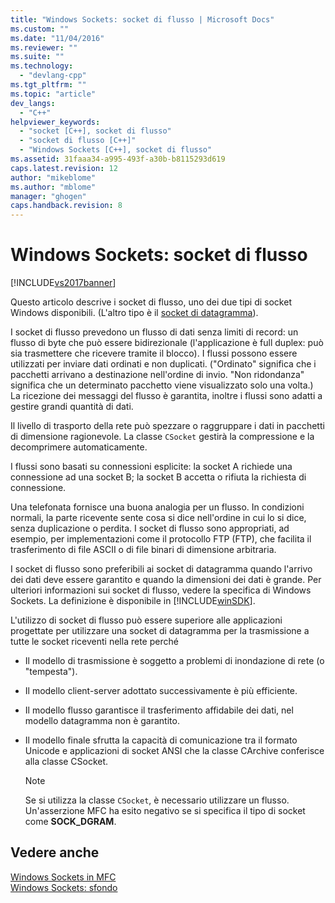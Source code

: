 ```yaml
---
title: "Windows Sockets: socket di flusso | Microsoft Docs"
ms.custom: ""
ms.date: "11/04/2016"
ms.reviewer: ""
ms.suite: ""
ms.technology: 
  - "devlang-cpp"
ms.tgt_pltfrm: ""
ms.topic: "article"
dev_langs: 
  - "C++"
helpviewer_keywords: 
  - "socket [C++], socket di flusso"
  - "socket di flusso [C++]"
  - "Windows Sockets [C++], socket di flusso"
ms.assetid: 31faaa34-a995-493f-a30b-b8115293d619
caps.latest.revision: 12
author: "mikeblome"
ms.author: "mblome"
manager: "ghogen"
caps.handback.revision: 8
---
```

# Windows Sockets: socket di flusso
[!INCLUDE[vs2017banner](../assembler/inline/includes/vs2017banner.md)]

Questo articolo descrive i socket di flusso, uno dei due tipi di socket Windows disponibili. \(L'altro tipo è il [socket di datagramma](../mfc/windows-sockets-datagram-sockets.md)\).  
  
 I socket di flusso prevedono un flusso di dati senza limiti di record: un flusso di byte che può essere bidirezionale \(l'applicazione è full duplex: può sia trasmettere che ricevere tramite il blocco\).  I flussi possono essere utilizzati per inviare dati ordinati e non duplicati. \("Ordinato" significa che i pacchetti arrivano a destinazione nell'ordine di invio. "Non ridondanza" significa che un determinato pacchetto viene visualizzato solo una volta.\) La ricezione dei messaggi del flusso è garantita, inoltre i flussi sono adatti a gestire grandi quantità di dati.  
  
 Il livello di trasporto della rete può spezzare o raggruppare i dati in pacchetti di dimensione ragionevole.  La classe `CSocket` gestirà la compressione e la decomprimere automaticamente.  
  
 I flussi sono basati su connessioni esplicite: la socket A richiede una connessione ad una socket B; la socket B accetta o rifiuta la richiesta di connessione.  
  
 Una telefonata fornisce una buona analogia per un flusso.  In condizioni normali, la parte ricevente sente cosa si dice nell'ordine in cui lo si dice, senza duplicazione o perdita.  I socket di flusso sono appropriati, ad esempio, per implementazioni come il protocollo FTP \(FTP\), che facilita il trasferimento di file ASCII o di file binari di dimensione arbitraria.  
  
 I socket di flusso sono preferibili ai socket di datagramma quando l'arrivo dei dati deve essere garantito e quando la dimensioni dei dati è grande.  Per ulteriori informazioni sui socket di flusso, vedere la specifica di Windows Sockets.  La definizione è disponibile in [!INCLUDE[winSDK](../atl/includes/winsdk_md.md)].  
  
 L'utilizzo di socket di flusso può essere superiore alle applicazioni progettate per utilizzare una socket di datagramma per la trasmissione a tutte le socket riceventi nella rete perché  
  
-   Il modello di trasmissione è soggetto a problemi di inondazione di rete \(o "tempesta"\).  
  
-   Il modello client\-server adottato successivamente è più efficiente.  
  
-   Il modello flusso garantisce il trasferimento affidabile dei dati, nel modello datagramma non è garantito.  
  
-   Il modello finale sfrutta la capacità di comunicazione tra il formato Unicode e applicazioni di socket ANSI che la classe CArchive conferisce alla classe CSocket.  
  
    > [!NOTE]
    >  Se si utilizza la classe `CSocket`, è necessario utilizzare un flusso.  Un'asserzione MFC ha esito negativo se si specifica il tipo di socket come **SOCK\_DGRAM**.  
  
## Vedere anche  
 [Windows Sockets in MFC](../mfc/windows-sockets-in-mfc.md)   
 [Windows Sockets: sfondo](../mfc/windows-sockets-background.md)